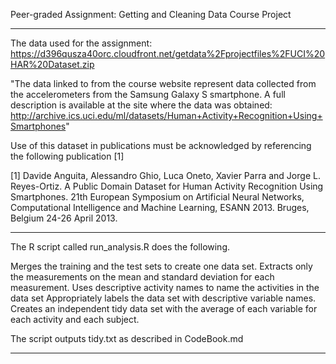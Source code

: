Peer-graded Assignment: Getting and Cleaning Data Course Project

********************************************************************************************************************

The data used for the assignment:
https://d396qusza40orc.cloudfront.net/getdata%2Fprojectfiles%2FUCI%20HAR%20Dataset.zip

"The data linked to from the course website represent data collected from the accelerometers from the Samsung 
Galaxy S smartphone. A full description is available at the site where the data was obtained:
http://archive.ics.uci.edu/ml/datasets/Human+Activity+Recognition+Using+Smartphones"


Use of this dataset in publications must be acknowledged by referencing the following publication [1] 

[1] Davide Anguita, Alessandro Ghio, Luca Oneto, Xavier Parra and Jorge L. Reyes-Ortiz. A Public Domain Dataset for 
Human Activity Recognition Using Smartphones. 21th European Symposium on Artificial Neural Networks, Computational 
Intelligence and Machine Learning, ESANN 2013. Bruges, Belgium 24-26 April 2013. 

********************************************************************************************************************

The R script called run_analysis.R does the following.

Merges the training and the test sets to create one data set.
Extracts only the measurements on the mean and standard deviation for each measurement.
Uses descriptive activity names to name the activities in the data set
Appropriately labels the data set with descriptive variable names.
Creates an independent tidy data set with the average of each variable for each activity and each subject.

The script outputs tidy.txt as described in CodeBook.md
********************************************************************************************************************
